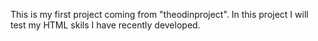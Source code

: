 This is my first project coming from "theodinproject". In this project I will test my HTML skils I have recently developed. 
